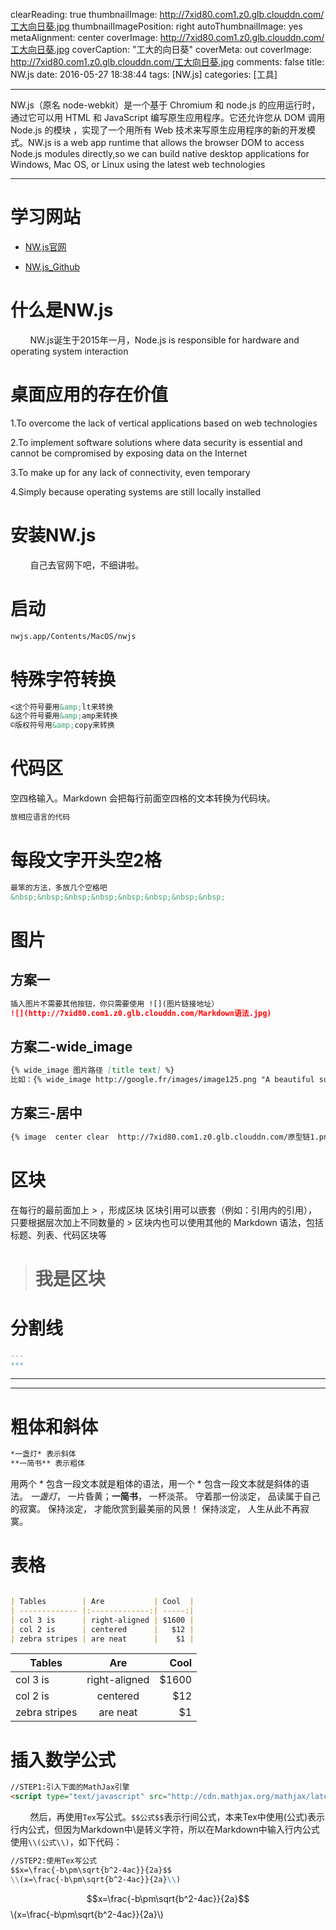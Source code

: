 clearReading: true
thumbnailImage: http://7xid80.com1.z0.glb.clouddn.com/工大向日葵.jpg
thumbnailImagePosition: right
autoThumbnailImage: yes
metaAlignment: center
coverImage: http://7xid80.com1.z0.glb.clouddn.com/工大向日葵.jpg
coverCaption: "工大的向日葵"
coverMeta: out
coverImage: http://7xid80.com1.z0.glb.clouddn.com/工大向日葵.jpg
comments: false
title: NW.js
date: 2016-05-27 18:38:44
tags: [NW.js]
categories: [工具]

---
NW.js（原名 node-webkit）是一个基于 Chromium 和 node.js 的应用运行时，通过它可以用 HTML 和 JavaScript 编写原生应用程序。它还允许您从 DOM 调用 Node.js 的模块 ，实现了一个用所有 Web 技术来写原生应用程序的新的开发模式。NW.js is a web app runtime that allows the browser DOM to access Node.js modules directly,so we can build native desktop applications for Windows, Mac OS, or Linux using the latest web technologies
<!-- more -->
***
# 学习网站

 * [NW.js官网](http://nwjs.io/)
 
 * [NW.js_Github](https://github.com/nwjs/nw.js)

# 什么是NW.js

&nbsp;&nbsp;&nbsp;&nbsp;&nbsp;&nbsp;&nbsp;&nbsp;NW.js诞生于2015年一月，Node.js is responsible for hardware and operating system interaction

# 桌面应用的存在价值

1.To overcome the lack of vertical applications based on web technologies
2.To implement software solutions where data security is essential and cannot be compromised by exposing
data on the Internet
3.To make up for any lack of connectivity, even temporary
4.Simply because operating systems are still locally installed

# 安装NW.js

&nbsp;&nbsp;&nbsp;&nbsp;&nbsp;&nbsp;&nbsp;&nbsp;自己去官网下吧，不细讲啦。

# 启动

``` markdown
nwjs.app/Contents/MacOS/nwjs
```




# 特殊字符转换


``` markdown
<这个符号要用&amp;lt来转换
&这个符号要用&amp;amp来转换
©版权符号用&amp;copy来转换
```


# 代码区

空四格输入。Markdown 会把每行前面空四格的文本转换为代码块。


``` markdown
放相应语言的代码
```

# 每段文字开头空2格

``` markdown
最笨的方法，多放几个空格吧
&nbsp;&nbsp;&nbsp;&nbsp;&nbsp;&nbsp;&nbsp;&nbsp;
```
# 图片
## 方案一

``` markdown
插入图片不需要其他按钮，你只需要使用 ![](图片链接地址）
![](http://7xid80.com1.z0.glb.clouddn.com/Markdown语法.jpg)
```
## 方案二-wide_image
``` markdown
{% wide_image 图片路径 [title text] %}
比如：{% wide_image http://google.fr/images/image125.png "A beautiful sunrise" %}
```
## 方案三-居中
``` markdown
{% image  center clear  http://7xid80.com1.z0.glb.clouddn.com/原型链1.png "原型链" %}
```


# 区块

在每行的最前面加上 > ，形成区块
区块引用可以嵌套（例如：引用内的引用），只要根据层次加上不同数量的 >
区块内也可以使用其他的 Markdown 语法，包括标题、列表、代码区块等
> # 我是区块

# 分割线

``` markdown
---
***
```
---
***

# 粗体和斜体
``` markdown
*一盏灯* 表示斜体
**一简书** 表示粗体

```
用两个 * 包含一段文本就是粗体的语法，用一个 * 包含一段文本就是斜体的语法。
*一盏灯*， 一片昏黄；**一简书**， 一杯淡茶。 守着那一份淡定， 品读属于自己的寂寞。 保持淡定， 才能欣赏到最美丽的风景！ 保持淡定， 人生从此不再寂寞。



# 表格
``` markdown

| Tables        | Are           | Cool  |
| ------------- |:-------------:| -----:|
| col 3 is      | right-aligned | $1600 |
| col 2 is      | centered      |   $12 |
| zebra stripes | are neat      |    $1 |

```

| Tables        | Are           | Cool  |
| ------------- |:-------------:| -----:|
| col 3 is      | right-aligned | $1600 |
| col 2 is      | centered      |   $12 |
| zebra stripes | are neat      |    $1 |


# 插入数学公式

``` markdown
//STEP1:引入下面的MathJax引擎
<script type="text/javascript" src="http://cdn.mathjax.org/mathjax/latest/MathJax.js?config=default"></script>
```

&nbsp;&nbsp;&nbsp;&nbsp;&nbsp;&nbsp;&nbsp;&nbsp;然后，再使用`Tex`写公式。`$$公式$$`表示行间公式，本来Tex中使用\(公式\)表示行内公式，但因为Markdown中\是转义字符，所以在Markdown中输入行内公式使用`\\(公式\\)`，如下代码：
``` markdown
//STEP2:使用Tex写公式
$$x=\frac{-b\pm\sqrt{b^2-4ac}}{2a}$$
\\(x=\frac{-b\pm\sqrt{b^2-4ac}}{2a}\\)
```
<script type="text/javascript" src="http://cdn.mathjax.org/mathjax/latest/MathJax.js?config=default"></script>

$$x=\frac{-b\pm\sqrt{b^2-4ac}}{2a}$$
\\(x=\frac{-b\pm\sqrt{b^2-4ac}}{2a}\\)
